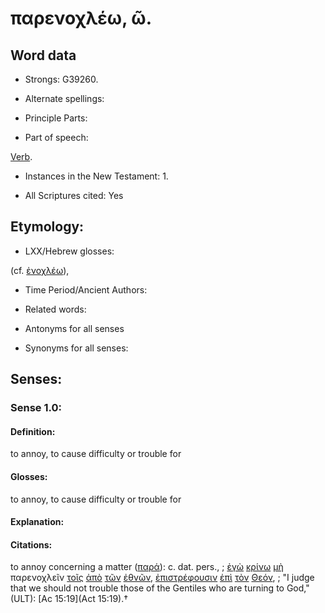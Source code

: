 # παρενοχλέω, ῶ.

<!-- Status: S2=NeedsReview -->
<!-- Lexica used for edits: BDAG, FFM, LN, A-S -->

## Word data

* Strongs: G39260.

* Alternate spellings:



* Principle Parts: 


* Part of speech: 

[Verb](http://ugg.readthedocs.io/en/latest/verb.html).

* Instances in the New Testament: 1.

* All Scriptures cited: Yes

## Etymology: 


* LXX/Hebrew glosses: 

(cf. [ἐνοχλέω]()),

* Time Period/Ancient Authors: 


* Related words: 

* Antonyms for all senses

* Synonyms for all senses: 


## Senses: 


### Sense  1.0: 

#### Definition: 

to annoy, to cause difficulty or trouble for

#### Glosses: 

to annoy, to cause difficulty or trouble for 

#### Explanation: 


#### Citations: 

to annoy concerning a matter ([παρά]()): c. dat. pers., 
; [ἐγὼ](../G14730/01.md) [κρίνω](../G29190/01.md) [μὴ](../G33610/01.md) παρενοχλεῖν [τοῖς](../G35880/01.md) [ἀπὸ](../G05750/01.md) [τῶν](../G35880/01.md) [ἐθνῶν](../G14840/01.md), [ἐπιστρέφουσιν](../G19940/01.md) [ἐπὶ](../G19090/01.md) [τὸν](../G35880/01.md) [Θεόν](../G23160/01.md), 
; "I judge that we should not trouble those of the Gentiles who are turning to God," (ULT): 
[Ac 15:19](Act 15:19).†
